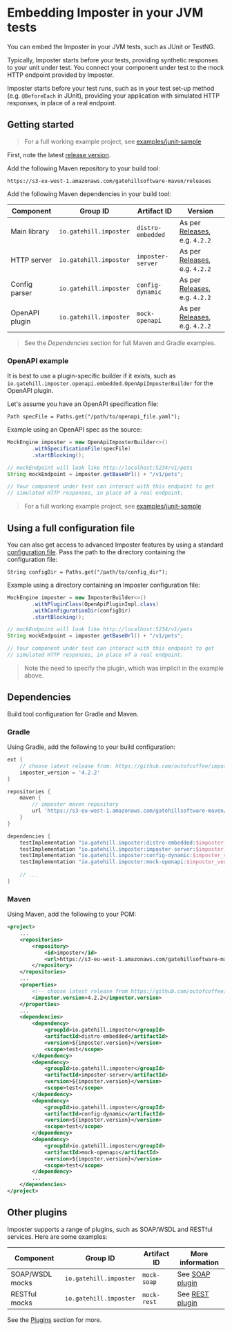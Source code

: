 # Embedding Imposter in your JVM tests

You can embed the Imposter in your JVM tests, such as JUnit or TestNG.

Typically, Imposter starts before your tests, providing synthetic responses to your unit under test. You connect your component under test to the mock HTTP endpoint provided by Imposter.

Imposter starts before your test runs, such as in your test set-up method (e.g. `@BeforeEach` in JUnit), providing your application with simulated HTTP responses, in place of a real endpoint.

## Getting started

> For a full working example project, see [examples/junit-sample](https://github.com/outofcoffee/imposter/tree/main/examples/junit-sample)

First, note the latest [release version](https://github.com/outofcoffee/imposter/releases).

Add the following Maven repository to your build tool:

    https://s3-eu-west-1.amazonaws.com/gatehillsoftware-maven/releases

Add the following Maven dependencies in your build tool:

| Component      | Group ID               | Artifact ID       | Version                                                                           |
|----------------|------------------------|-------------------|-----------------------------------------------------------------------------------|
| Main library   | `io.gatehill.imposter` | `distro-embedded` | As per [Releases](https://github.com/outofcoffee/imposter/releases), e.g. `4.2.2` |
| HTTP server    | `io.gatehill.imposter` | `imposter-server` | As per [Releases](https://github.com/outofcoffee/imposter/releases), e.g. `4.2.2` |
| Config parser  | `io.gatehill.imposter` | `config-dynamic`  | As per [Releases](https://github.com/outofcoffee/imposter/releases), e.g. `4.2.2` |
| OpenAPI plugin | `io.gatehill.imposter` | `mock-openapi`    | As per [Releases](https://github.com/outofcoffee/imposter/releases), e.g. `4.2.2` |

> See the _Dependencies_ section for full Maven and Gradle examples.

### OpenAPI example

It is best to use a plugin-specific builder if it exists, such as `io.gatehill.imposter.openapi.embedded.OpenApiImposterBuilder` for the OpenAPI plugin.

Let's assume you have an OpenAPI specification file:

    Path specFile = Paths.get("/path/to/openapi_file.yaml");

Example using an OpenAPI spec as the source:

```java
MockEngine imposter = new OpenApiImposterBuilder<>()
        .withSpecificationFile(specFile)
        .startBlocking();

// mockEndpoint will look like http://localhost:5234/v1/pets
String mockEndpoint = imposter.getBaseUrl() + "/v1/pets";

// Your component under test can interact with this endpoint to get
// simulated HTTP responses, in place of a real endpoint.
```

> For a full working example project, see [examples/junit-sample](https://github.com/outofcoffee/imposter/tree/main/examples/junit-sample)

## Using a full configuration file

You can also get access to advanced Imposter features by using a standard [configuration file](./configuration.md). Pass the path to the directory containing the configuration file:

    String configDir = Paths.get("/path/to/config_dir");

Example using a directory containing an Imposter configuration file:

```java
MockEngine imposter = new ImposterBuilder<>()
        .withPluginClass(OpenApiPluginImpl.class)
        .withConfigurationDir(configDir)
        .startBlocking();

// mockEndpoint will look like http://localhost:5234/v1/pets
String mockEndpoint = imposter.getBaseUrl() + "/v1/pets";

// Your component under test can interact with this endpoint to get
// simulated HTTP responses, in place of a real endpoint.
```

> Note the need to specify the plugin, which was implicit in the example above.

## Dependencies

Build tool configuration for Gradle and Maven.

### Gradle

Using Gradle, add the following to your build configuration:

```groovy
ext {
    // choose latest release from: https://github.com/outofcoffee/imposter/releases
    imposter_version = '4.2.2'
}

repositories {
    maven {
        // imposter maven repository
        url 'https://s3-eu-west-1.amazonaws.com/gatehillsoftware-maven/releases/'
    }
}

dependencies {
    testImplementation "io.gatehill.imposter:distro-embedded:$imposter_version"
    testImplementation "io.gatehill.imposter:imposter-server:$imposter_version"
    testImplementation "io.gatehill.imposter:config-dynamic:$imposter_version"
    testImplementation "io.gatehill.imposter:mock-openapi:$imposter_version"
    
    // ...
}
```

### Maven

Using Maven, add the following to your POM:

```xml
<project>
    ...
    <repositories>
        <repository>
            <id>imposter</id>
            <url>https://s3-eu-west-1.amazonaws.com/gatehillsoftware-maven/releases</url>
        </repository>
    </repositories>
    ...
    <properties>
        <!-- choose latest release from https://github.com/outofcoffee/imposter/releases -->
        <imposter.version>4.2.2</imposter.version>
    </properties>
    ...
    <dependencies>
        <dependency>
            <groupId>io.gatehill.imposter</groupId>
            <artifactId>distro-embedded</artifactId>
            <version>${imposter.version}</version>
            <scope>test</scope>
        </dependency>
        <dependency>
            <groupId>io.gatehill.imposter</groupId>
            <artifactId>imposter-server</artifactId>
            <version>${imposter.version}</version>
            <scope>test</scope>
        </dependency>
        <dependency>
            <groupId>io.gatehill.imposter</groupId>
            <artifactId>config-dynamic</artifactId>
            <version>${imposter.version}</version>
            <scope>test</scope>
        </dependency>
        <dependency>
            <groupId>io.gatehill.imposter</groupId>
            <artifactId>mock-openapi</artifactId>
            <version>${imposter.version}</version>
            <scope>test</scope>
        </dependency>
        ...
    </dependencies>
</project>
```

## Other plugins

Imposter supports a range of plugins, such as SOAP/WSDL and RESTful services. Here are some examples:

| Component       | Group ID               | Artifact ID | More information                    |
|-----------------|------------------------|-------------|-------------------------------------|
| SOAP/WSDL mocks | `io.gatehill.imposter` | `mock-soap` | See [SOAP plugin](./soap_plugin.md) |
| RESTful mocks   | `io.gatehill.imposter` | `mock-rest` | See [REST plugin](./rest_plugin.md) |

See the [Plugins](./plugins.md) section for more.
